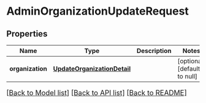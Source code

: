 # AdminOrganizationUpdateRequest

## Properties
Name | Type | Description | Notes
------------ | ------------- | ------------- | -------------
**organization** | [**UpdateOrganizationDetail**](UpdateOrganizationDetail.md) |  | [optional] [default to null]

[[Back to Model list]](../README.md#documentation-for-models) [[Back to API list]](../README.md#documentation-for-api-endpoints) [[Back to README]](../README.md)

<style>
     p, ul, ol, li { font-size: 18px !important;}
</style>


